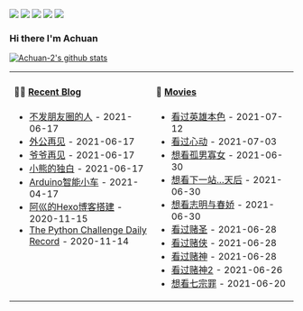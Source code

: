 
<a title="Hits" target="_blank" href="https://github.com/Achuan-2/Achuan-2"><img src="https://hits.b3log.org/Achuan-2/Achuan-2.svg" ></a>
[![](https://img.shields.io/badge/dynamic/json?label=GitHub&suffix=%20followers&query=%24.data.totalSubs&url=https%3A%2F%2Fapi.spencerwoo.com%2Fsubstats%2F%3Fsource%3Dgithub%26queryKey%3DAchuan-2&labelColor=282c34&color=181717&logo=github&longCache=true)](https://github.com/Achuan-2)
[![](https://img.shields.io/badge/dynamic/json?labelColor=e71f19&color=040000&label=Weibo&suffix=%20followers&query=%24.data.totalSubs&url=https%3A%2F%2Fapi.spencerwoo.com%2Fsubstats%2F%3Fsource%3Dweibo%26queryKey%3D2139813304&logo=sina-weibo&longCache=true)](https://weibo.com/2139813304/profile)
[![](https://img.shields.io/badge/dynamic/json?color=0e9ece&labelColor=131010&label=Zhihu&suffix=%20followers&query=%24.data.totalSubs&url=https%3A%2F%2Fapi.spencerwoo.com%2Fsubstats%2F%3Fsource%3Dzhihu%26queryKey%3Dachuan-2&logo=zhihu&longCache=true)](https://www.zhihu.com/people/achuan-2)
[![](https://img.shields.io/badge/dynamic/json?color=00a1d6&labelColor=555555&label=Bilibili&suffix=%20followers&query=%24.data.totalSubs&url=https%3A%2F%2Fapi.spencerwoo.com%2Fsubstats%2F%3Fsource%3Dbilibili%26queryKey%3D349243695&logo=bilibili&longCache=true)](https://space.bilibili.com/349243695)

### Hi there I'm Achuan
[![Achuan-2's github stats](https://github-readme-stats.vercel.app/api?username=Achuan-2&show_icons=true)](https://github.com/anuraghazra/github-readme-stats)  
<table>
<tbody>
   <tr>
       <td  valign="top" width="50%">
          
#### 🤹‍♀️ [Recent Blog](https://achuan-2.top/)
<!-- START_SECTION:blog -->
* <a href='https://achuan-2.top/posts/e98d.html' target='_blank'>不发朋友圈的人</a> - 2021-06-17
* <a href='https://achuan-2.top/posts/80a3.html' target='_blank'>外公再见</a> - 2021-06-17
* <a href='https://achuan-2.top/posts/80ed.html' target='_blank'>爷爷再见</a> - 2021-06-17
* <a href='https://achuan-2.top/posts/23b2.html' target='_blank'>小熊的独白</a> - 2021-06-17
* <a href='https://achuan-2.top/posts/17b5.html' target='_blank'>Arduino智能小车</a> - 2021-04-17
* <a href='https://achuan-2.top/posts/a881.html' target='_blank'>阿巛的Hexo博客搭建</a> - 2020-11-15
* <a href='https://achuan-2.top/posts/c134.html' target='_blank'>The Python Challenge Daily Record</a> - 2020-11-14
<!-- END_SECTION:blog -->
</td>
       <td  valign="top" width="50%">

#### 🎥 <a href="https://www.douban.com/people/sjx270992395/" target="_blank">Movies</a>

<!-- START_SECTION:douban -->
* <a href='http://movie.douban.com/subject/1297574/' target='_blank'>看过英雄本色</a> - 2021-07-12
* <a href='http://movie.douban.com/subject/1292289/' target='_blank'>看过心动</a> - 2021-07-03
* <a href='http://movie.douban.com/subject/1307906/' target='_blank'>想看孤男寡女</a> - 2021-06-30
* <a href='http://movie.douban.com/subject/1299649/' target='_blank'>想看下一站…天后</a> - 2021-06-30
* <a href='http://movie.douban.com/subject/4305436/' target='_blank'>想看志明与春娇</a> - 2021-06-30
* <a href='http://movie.douban.com/subject/1298644/' target='_blank'>看过赌圣</a> - 2021-06-28
* <a href='http://movie.douban.com/subject/1300566/' target='_blank'>看过赌侠</a> - 2021-06-28
* <a href='http://movie.douban.com/subject/1300883/' target='_blank'>看过赌神</a> - 2021-06-28
* <a href='http://movie.douban.com/subject/1292506/' target='_blank'>看过赌神2</a> - 2021-06-26
* <a href='http://movie.douban.com/subject/1292223/' target='_blank'>想看七宗罪</a> - 2021-06-20
<!-- END_SECTION:douban -->
</td>
        </tr>
</tbody>
</table>



